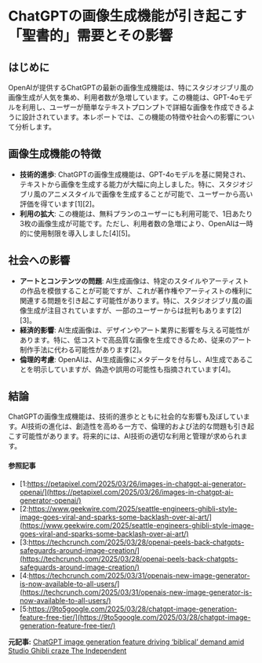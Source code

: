 # ChatGPTの画像生成機能が引き起こす「聖書的」需要とその影響

## はじめに

OpenAIが提供するChatGPTの最新の画像生成機能は、特にスタジオジブリ風の画像生成が人気を集め、利用者数が急増しています。この機能は、GPT-4oモデルを利用し、ユーザーが簡単なテキストプロンプトで詳細な画像を作成できるように設計されています。本レポートでは、この機能の特徴や社会への影響について分析します。

## 画像生成機能の特徴

- **技術的進歩**: ChatGPTの画像生成機能は、GPT-4oモデルを基に開発され、テキストから画像を生成する能力が大幅に向上しました。特に、スタジオジブリ風のアニメスタイルで画像を生成することが可能で、ユーザーから高い評価を得ています[1][2]。
- **利用の拡大**: この機能は、無料プランのユーザーにも利用可能で、1日あたり3枚の画像生成が可能です。ただし、利用者数の急増により、OpenAIは一時的に使用制限を導入しました[4][5]。

## 社会への影響

- **アートとコンテンツの問題**: AI生成画像は、特定のスタイルやアーティストの作品を模倣することが可能ですが、これが著作権やアーティストの権利に関連する問題を引き起こす可能性があります。特に、スタジオジブリ風の画像生成が注目されていますが、一部のユーザーからは批判もあります[2][3]。
- **経済的影響**: AI生成画像は、デザインやアート業界に影響を与える可能性があります。特に、低コストで高品質な画像を生成できるため、従来のアート制作手法に代わる可能性があります[2]。
- **倫理的考慮**: OpenAIは、AI生成画像にメタデータを付与し、AI生成であることを明示していますが、偽造や誤用の可能性も指摘されています[4]。

## 結論

ChatGPTの画像生成機能は、技術的進歩とともに社会的な影響も及ぼしています。AI技術の進化は、創造性を高める一方で、倫理的および法的な問題も引き起こす可能性があります。将来的には、AI技術の適切な利用と管理が求められます。

#### 参照記事
- [1:https://petapixel.com/2025/03/26/images-in-chatgpt-ai-generator-openai/](https://petapixel.com/2025/03/26/images-in-chatgpt-ai-generator-openai/)
- [2:https://www.geekwire.com/2025/seattle-engineers-ghibli-style-image-goes-viral-and-sparks-some-backlash-over-ai-art/](https://www.geekwire.com/2025/seattle-engineers-ghibli-style-image-goes-viral-and-sparks-some-backlash-over-ai-art/)
- [3:https://techcrunch.com/2025/03/28/openai-peels-back-chatgpts-safeguards-around-image-creation/](https://techcrunch.com/2025/03/28/openai-peels-back-chatgpts-safeguards-around-image-creation/)
- [4:https://techcrunch.com/2025/03/31/openais-new-image-generator-is-now-available-to-all-users/](https://techcrunch.com/2025/03/31/openais-new-image-generator-is-now-available-to-all-users/)
- [5:https://9to5google.com/2025/03/28/chatgpt-image-generation-feature-free-tier/](https://9to5google.com/2025/03/28/chatgpt-image-generation-feature-free-tier/)


**元記事:** [ChatGPT image generation feature driving ‘biblical’ demand amid Studio Ghibli craze The Independent](https://www.independent.co.uk/bulletin/news/chatgpt-ai-image-generator-new-feature-b2725790.html)